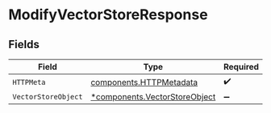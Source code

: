 # ModifyVectorStoreResponse


## Fields

| Field                                                                         | Type                                                                          | Required                                                                      | Description                                                                   |
| ----------------------------------------------------------------------------- | ----------------------------------------------------------------------------- | ----------------------------------------------------------------------------- | ----------------------------------------------------------------------------- |
| `HTTPMeta`                                                                    | [components.HTTPMetadata](../../models/components/httpmetadata.md)            | :heavy_check_mark:                                                            | N/A                                                                           |
| `VectorStoreObject`                                                           | [*components.VectorStoreObject](../../models/components/vectorstoreobject.md) | :heavy_minus_sign:                                                            | OK                                                                            |